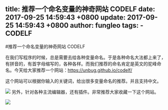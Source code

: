 title: 推荐一个命名变量的神奇网站 CODELF
date: 2017-09-25 14:59:43 +0800
update: 2017-09-25 14:59:43 +0800
author: fungleo
tags:
    -CODELF
---

#推荐一个命名变量的神奇网站 CODELF

在我们写程序的时候，总是需要去给各种变量命名。于是各种命名大法都上来了，有拼音的，有首字母缩写的，各种各样。而我们推荐的命名肯定是英文的驼峰命名。今天给大家推荐一个网站：https://unbug.github.io/codelf/

这个网站可以根据你输入的关键词，给出很多变量命名的推荐。并且支持中文。

![](https://raw.githubusercontent.com/fengcms/articles/master/image/25/cc22e00d94b6e3e4e9e843a675f834.png)
另外，针对各种主流编辑器，还有插件。非常推荐大家收藏一下这个网站。

![](https://raw.githubusercontent.com/fengcms/articles/master/image/90/5725b59c53499d54addcb3b0db7cfa.gif)
